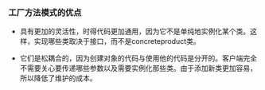 ### 工厂方法模式的优点

* 具有更加的灵活性，时得代码更加通用，因为它不是单纯地实例化某个类。这样，实现哪些类取决于接口，而不是concreteproduct类。

* 它们是松耦合的，因为创建对象的代码与使用他的代码是分开的。客户端完全不需要关心要传递哪些参数以及需要实例化那些类。由于添加新类更加容易，所以降低了维护的成本。

